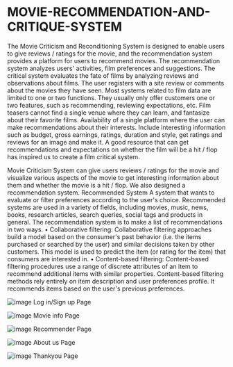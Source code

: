 # MOVIE-RECOMMENDATION-AND-CRITIQUE-SYSTEM
The Movie Criticism and Reconditioning System is designed to enable users to give reviews / ratings for the movie, and the recommendation system provides a platform for users to recommend movies. The recommendation system analyzes users' activities, film preferences and suggestions. The critical system evaluates the fate of films by analyzing reviews and observations about films. The user registers with a site review or comments about the movies they have seen. Most systems related to film data are limited to one or two functions. They usually only offer customers one or two features, such as recommending, reviewing expectations, etc. Film teasers cannot find a single venue where they can learn, and fantasize about their favorite films. Availability of a single platform where the user can make recommendations about their interests. Include interesting information such as budget, gross earnings, ratings, duration and style, get ratings and reviews for an image and make it. A good resource that can get recommendations and expectations on whether the film will be a hit / flop has inspired us to create a film critical system.

Movie Criticism System can give users reviews / ratings for the movie and visualize various aspects of the movie to get interesting information about them and whether the movie is a hit / flop. We also designed a recommendation system. Recommended System A system that wants to evaluate or filter preferences according to the user's choice. Recommended systems are used in a variety of fields, including movies, music, news, books, research articles, search queries, social tags and products in general. The recommendation system is to make a list of recommendations in two ways.
• Collaborative filtering: Collaborative filtering approaches build a model based on the consumer's past behavior (i.e. the items purchased or searched by the user) and similar decisions taken by other customers. This model is used to predict the item (or rating for the item) that consumers are interested in.
• Content-based filtering: Content-based filtering procedures use a range of discrete attributes of an item to recommend additional items with similar properties. Content-based filtering methods rely entirely on item description and user preferences profile. It recommends items based on the user's previous preferences.

![image](https://user-images.githubusercontent.com/103409230/163826427-65beb99c-1352-40fe-b522-3a11524c9d91.png)
Log in/Sign up Page

![image](https://user-images.githubusercontent.com/103409230/163827049-bfb08d52-a88e-45bf-9c3e-88dfa94cebfb.png)
Movie info Page

![image](https://user-images.githubusercontent.com/103409230/163827207-44db83cb-ad2e-4bde-9fd0-a2d64a235828.png)
Recommender Page

![image](https://user-images.githubusercontent.com/103409230/163827318-55115ffb-8886-4be6-a4b2-d1e4547ceebc.png)
About us Page

![image](https://user-images.githubusercontent.com/103409230/163827135-b60e601e-d959-4c89-bc27-de2222e701b0.png)
Thankyou Page
